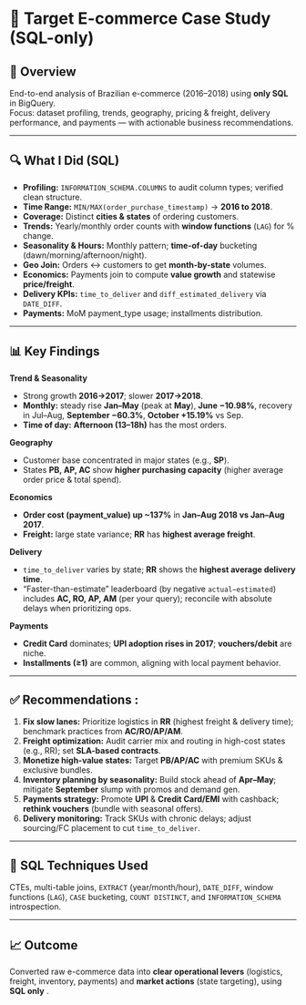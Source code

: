

# 🛒 Target E-commerce Case Study (SQL-only)

## 📌 Overview
End-to-end analysis of Brazilian e-commerce (2016–2018) using **only SQL** in BigQuery.  
Focus: dataset profiling, trends, geography, pricing & freight, delivery performance, and payments — with actionable business recommendations.

---

## 🔍 What I Did (SQL)
- **Profiling:** `INFORMATION_SCHEMA.COLUMNS` to audit column types; verified clean structure.
- **Time Range:** `MIN/MAX(order_purchase_timestamp)` → **2016 to 2018**.
- **Coverage:** Distinct **cities & states** of ordering customers.
- **Trends:** Yearly/monthly order counts with **window functions** (`LAG`) for % change.
- **Seasonality & Hours:** Monthly pattern; **time-of-day** bucketing (dawn/morning/afternoon/night).
- **Geo Join:** Orders ↔ customers to get **month-by-state** volumes.
- **Economics:** Payments join to compute **value growth** and statewise **price/freight**.
- **Delivery KPIs:** `time_to_deliver` and `diff_estimated_delivery` via `DATE_DIFF`.
- **Payments:** MoM payment_type usage; installments distribution.

---

## 📊 Key Findings
**Trend & Seasonality**
- Strong growth **2016→2017**; slower **2017→2018**.
- **Monthly:** steady rise **Jan–May** (peak at **May**), **June −10.98%**, recovery in Jul–Aug, **September −60.3%**, **October +15.19%** vs Sep.
- **Time of day:** **Afternoon (13–18h)** has the most orders.

**Geography**
- Customer base concentrated in major states (e.g., **SP**).  
- States **PB, AP, AC** show **higher purchasing capacity** (higher average order price & total spend).

**Economics**
- **Order cost (payment_value) up ~137%** in **Jan–Aug 2018 vs Jan–Aug 2017**.
- **Freight:** large state variance; **RR** has **highest average freight**.

**Delivery**
- `time_to_deliver` varies by state; **RR** shows the **highest average delivery time**.  
- “Faster-than-estimate” leaderboard (by negative `actual−estimated`) includes **AC, RO, AP, AM** (per your query); reconcile with absolute delays when prioritizing ops.

**Payments**
- **Credit Card** dominates; **UPI adoption rises in 2017**; **vouchers/debit** are niche.
- **Installments (≥1)** are common, aligning with local payment behavior.

---

## ✅ Recommendations :
1. **Fix slow lanes:** Prioritize logistics in **RR** (highest freight & delivery time); benchmark practices from **AC/RO/AP/AM**.
2. **Freight optimization:** Audit carrier mix and routing in high-cost states (e.g., RR); set **SLA-based contracts**.
3. **Monetize high-value states:** Target **PB/AP/AC** with premium SKUs & exclusive bundles.
4. **Inventory planning by seasonality:** Build stock ahead of **Apr–May**; mitigate **September** slump with promos and demand gen.
5. **Payments strategy:** Promote **UPI** & **Credit Card/EMI** with cashback; **rethink vouchers** (bundle with seasonal offers).
6. **Delivery monitoring:** Track SKUs with chronic delays; adjust sourcing/FC placement to cut `time_to_deliver`.

---

## 🧰 SQL Techniques Used
CTEs, multi-table joins, `EXTRACT` (year/month/hour), `DATE_DIFF`, window functions (`LAG`), `CASE` bucketing, `COUNT DISTINCT`, and `INFORMATION_SCHEMA` introspection.

---

## 📈 Outcome
Converted raw e-commerce data into **clear operational levers** (logistics, freight, inventory, payments) and **market actions** (state targeting), using **SQL only** .
